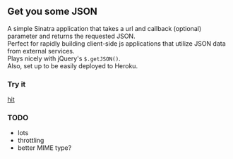 ## Get you some JSON

A simple Sinatra application that takes a url and callback (optional) parameter and returns the requested JSON.  
Perfect for rapidly building client-side js applications that utilize JSON data from external services.  
Plays nicely with jQuery's `$.getJSON()`.  
Also, set up to be easily deployed to Heroku.

### Try it

[hit](http://rawrjson.heroku.com/?url=http://twitter.com/status/user_timeline/tbeseda.json&callback=RAWR)

### TODO
* lots
* throttling
* better MIME type?
